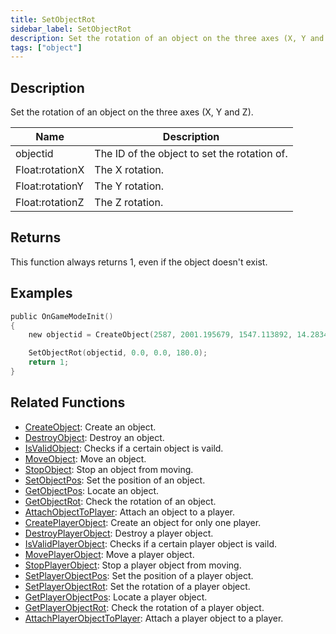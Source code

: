 ```yaml
---
title: SetObjectRot
sidebar_label: SetObjectRot
description: Set the rotation of an object on the three axes (X, Y and Z).
tags: ["object"]
---
```


## Description

Set the rotation of an object on the three axes (X, Y and Z).

| Name            | Description                                  |
| --------------- | -------------------------------------------- |
| objectid        | The ID of the object to set the rotation of. |
| Float:rotationX | The X rotation.                              |
| Float:rotationY | The Y rotation.                              |
| Float:rotationZ | The Z rotation.                              |

## Returns

This function always returns 1, even if the object doesn't exist.

## Examples

```c
public OnGameModeInit()
{
    new objectid = CreateObject(2587, 2001.195679, 1547.113892, 14.283400, 0.0, 0.0, 96.0);

    SetObjectRot(objectid, 0.0, 0.0, 180.0);
    return 1;
}
```

## Related Functions

- [CreateObject](CreateObject): Create an object.
- [DestroyObject](DestroyObject): Destroy an object.
- [IsValidObject](IsValidObject): Checks if a certain object is vaild.
- [MoveObject](MoveObject): Move an object.
- [StopObject](StopObject): Stop an object from moving.
- [SetObjectPos](SetObjectPos): Set the position of an object.
- [GetObjectPos](GetObjectPos): Locate an object.
- [GetObjectRot](GetObjectRot): Check the rotation of an object.
- [AttachObjectToPlayer](AttachObjectToPlayer): Attach an object to a player.
- [CreatePlayerObject](CreatePlayerObject): Create an object for only one player.
- [DestroyPlayerObject](DestroyPlayerObject): Destroy a player object.
- [IsValidPlayerObject](IsValidPlayerObject): Checks if a certain player object is vaild.
- [MovePlayerObject](MovePlayerObject): Move a player object.
- [StopPlayerObject](StopPlayerObject): Stop a player object from moving.
- [SetPlayerObjectPos](SetPlayerObjectPos): Set the position of a player object.
- [SetPlayerObjectRot](SetPlayerObjectRot): Set the rotation of a player object.
- [GetPlayerObjectPos](GetPlayerObjectPos): Locate a player object.
- [GetPlayerObjectRot](GetPlayerObjectRot): Check the rotation of a player object.
- [AttachPlayerObjectToPlayer](AttachPlayerObjectToPlayer): Attach a player object to a player.

